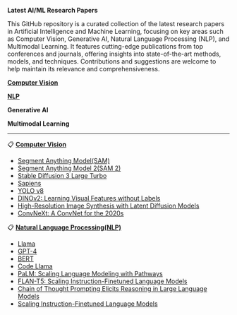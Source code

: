**Latest AI/ML Research Papers**

This GitHub repository is a curated collection of the latest research papers in Artificial Intelligence and Machine Learning, focusing on key areas such as Computer Vision, Generative AI, Natural Language Processing (NLP), and Multimodal Learning. It features cutting-edge publications from top conferences and journals, offering insights into state-of-the-art methods, models, and techniques. Contributions and suggestions are welcome to help maintain its relevance and comprehensiveness.

[**Computer Vision**](https://github.com/NeuralChainAI/latest-ai-ml-research-papers#computer-vision)

[**NLP**](https://github.com/NeuralChainAI/latest-ai-ml-research-papers#nlp)

**Generative AI**

**Multimodal Learning**

---

📋 [**Computer Vision**](#computer-vision)

- [Segment Anything Model(SAM)](https://arxiv.org/abs/2304.02643)
- [Segment Anything Model 2(SAM 2)](https://scontent.fyyz1-2.fna.fbcdn.net/v/t39.2365-6/453626691_1879405402541497_3155007177325245432_n.pdf?_nc_cat=106&ccb=1-7&_nc_sid=3c67a6&_nc_ohc=SUxA0gZLceAQ7kNvgECbf6U&_nc_ht=scontent.fyyz1-2.fna&oh=00_AYC0a9iBe5f08B5LcPVYUkDkV2Wa7Ic886ATGSWAAaW43Q&oe=66DE2A0C)
- [Stable Diffusion 3 Large Turbo](https://arxiv.org/abs/2403.12015)
- [Sapiens](https://arxiv.org/abs/2408.12569)
- [YOLO v8](https://arxiv.org/abs/1506.02640)
- [DINOv2: Learning Visual Features without Labels](https://arxiv.org/abs/2303.12343)
- [High-Resolution Image Synthesis with Latent Diffusion Models](https://arxiv.org/abs/2112.10752)
- [ConvNeXt: A ConvNet for the 2020s](https://arxiv.org/abs/2201.03545)

📋 [**Natural Language Processing(NLP)**](#nlp)

- [Llama](https://arxiv.org/abs/2302.13971)
- [GPT-4](https://arxiv.org/abs/2303.08774)
- [BERT](https://arxiv.org/abs/1810.04805)
- [Code Llama](https://arxiv.org/abs/2308.12950)
- [PaLM: Scaling Language Modeling with Pathways](https://arxiv.org/abs/2204.02311)
- [FLAN-T5: Scaling Instruction-Finetuned Language Models](https://arxiv.org/abs/2210.11416)
- [Chain of Thought Prompting Elicits Reasoning in Large Language Models](https://arxiv.org/abs/2201.11903)
- [Scaling Instruction-Finetuned Language Models](https://arxiv.org/abs/2210.11416)
